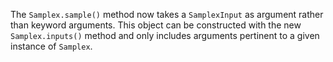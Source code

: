 The `Samplex.sample()` method now takes a `SamplexInput` as argument rather than keyword arguments.
This object can be constructed with the new `Samplex.inputs()` method and only includes arguments pertinent to a given instance of `Samplex`.
